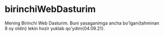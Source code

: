 # birinchiWebDasturim
Mening Birinchi Web Dasturim. Buni yasaganimga ancha bo'lgan{tahminan 8 oy oldin} lekin hozir yuklab qo'ydim{04.09.21}.
